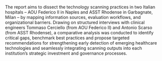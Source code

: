 The report aims to dissect the technology scanning practices in two Italian hospitals – AOU Federico II in Naples and ASST Rhodense in Garbagnate, Milan – by mapping information sources, evaluation workflows, and organizational barriers. Drawing on structured interviews with clinical engineers Tommaso Cerciello (from AOU Federico II) and Antonio Scarso (from ASST Rhodense), a comparative analysis was conducted to identify critical gaps, benchmark best practices and propose targeted recommendations for strengthening early detection of emerging healthcare technologies and seamlessly integrating scanning outputs into each institution’s strategic investment and governance processes.
